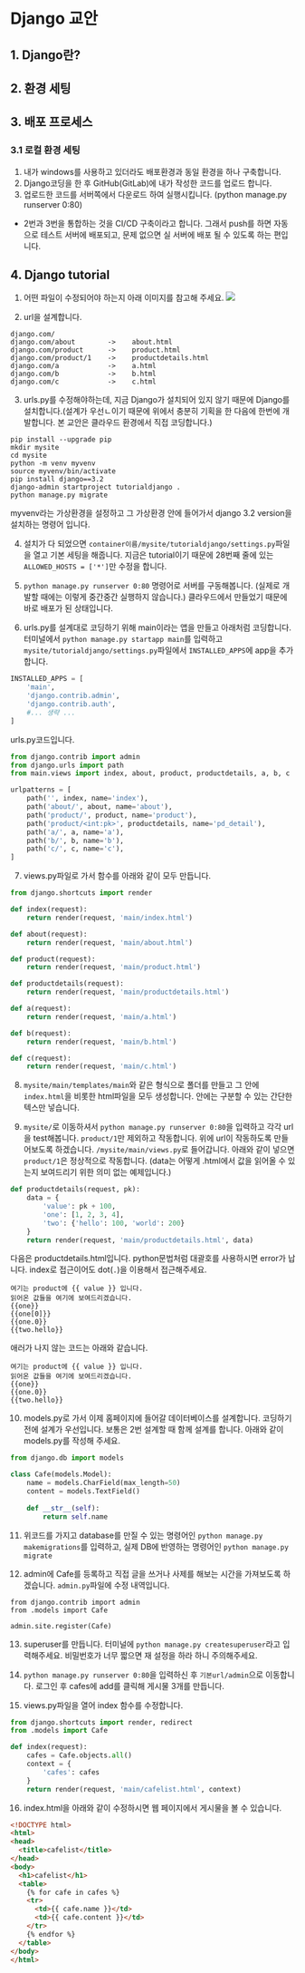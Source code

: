 # Django 교안
## 1. Django란?
## 2. 환경 세팅
## 3. 배포 프로세스
### 3.1 로컬 환경 세팅
1. 내가 windows를 사용하고 있더라도 배포환경과 동일 환경을 하나 구축합니다.
2. Django코딩을 한 후 GitHub(GitLab)에 내가 작성한 코드를 업로드 합니다.
3. 업로드한 코드를 서버쪽에서 다운로드 하여 실행시킵니다. (python manage.py runserver 0:80)
* 2번과 3번을 통합하는 것을 CI/CD 구축이라고 합니다. 그래서 push를 하면 자동으로 테스트 서버에 배포되고, 문제 없으면 실 서버에 배포 될 수 있도록 하는 편입니다.
## 4. Django tutorial
1. 어떤 파일이 수정되어야 하는지 아래 이미지를 참고해 주세요.
![](./img1.png)

2. url을 설계합니다.
```
django.com/
django.com/about        ->    about.html
django.com/product      ->    product.html
django.com/product/1    ->    productdetails.html
django.com/a            ->    a.html
django.com/b            ->    b.html
django.com/c            ->    c.html
```

3. urls.py를 수정해야하는데, 지금 Django가 설치되어 있지 않기 때문에 Django를 설치합니다.(설계가 우선ㄴ이기 때문에 위에서 충분히 기획을 한 다음에 한번에 개발합니다. 본 교안은 클라우드 환경에서 직접 코딩합니다.)
```shell
pip install --upgrade pip
mkdir mysite
cd mysite
python -m venv myvenv
source myvenv/bin/activate
pip install django==3.2
django-admin startproject tutorialdjango .
python manage.py migrate
```
myvenv라는 가상환경을 설정하고 그 가상환경 안에 들어가서 django 3.2 version을 설치하는 명령어 입니다.

4. 설치가 다 되었으면 `container이름/mysite/tutorialdjango/settings.py`파일을 열고 기본 세팅을 해줍니다. 지금은 tutorial이기 때문에 28번째 줄에 있는 `ALLOWED_HOSTS = ['*']`만 수정을 합니다.

5. `python manage.py runserver 0:80` 명령어로 서버를 구동해봅니다. (실제로 개발할 때에는 이렇게 중간중간 실행하지 않습니다.) 클라우드에서 만들었기 때문에 바로 배포가 된 상태입니다.

6. urls.py를 설계대로 코딩하기 위해 main이라는 앱을 만들고 아래처럼 코딩합니다. 터미널에서 `python manage.py startapp main`를 입력하고 `mysite/tutorialdjango/settings.py`파일에서 `INSTALLED_APPS`에 app을 추가합니다.
```python
INSTALLED_APPS = [
    'main',
    'django.contrib.admin',
    'django.contrib.auth',
    #... 생략 ...
]
```

urls.py코드입니다.
```python
from django.contrib import admin
from django.urls import path
from main.views import index, about, product, productdetails, a, b, c

urlpatterns = [
    path('', index, name='index'),
    path('about/', about, name='about'),
    path('product/', product, name='product'),
    path('product/<int:pk>', productdetails, name='pd_detail'),
    path('a/', a, name='a'),
    path('b/', b, name='b'),
    path('c/', c, name='c'),
]
```

7. views.py파일로 가서 함수를 아래와 같이 모두 만듭니다.
```python
from django.shortcuts import render

def index(request):
    return render(request, 'main/index.html')

def about(request):
    return render(request, 'main/about.html')

def product(request):
    return render(request, 'main/product.html')

def productdetails(request):
    return render(request, 'main/productdetails.html')

def a(request):
    return render(request, 'main/a.html')

def b(request):
    return render(request, 'main/b.html')

def c(request):
    return render(request, 'main/c.html')
```

8. `mysite/main/templates/main`와 같은 형식으로 폴더를 만들고 그 안에 `index.html`을 비롯한 html파일을 모두 생성합니다. 안에는 구분할 수 있는 간단한 텍스만 넣습니다.

9. `mysite/`로 이동하셔서 `python manage.py runserver 0:80`을 입력하고 각각 url을 test해봅니다. `product/1`만 제외하고 작동합니다. 위에 url이 작동하도록 만들어보도록 하겠습니다. `/mysite/main/views.py`로 들어갑니다. 아래와 같이 넣으면 `product/1`은 정상적으로 작동합니다. (data는 어떻게 .html에서 값을 읽어올 수 있는지 보여드리기 위한 의미 없는 예제입니다.)
```python
def productdetails(request, pk):
    data = {
        'value': pk + 100,
        'one': [1, 2, 3, 4],
        'two': {'hello': 100, 'world': 200}
    }
    return render(request, 'main/productdetails.html', data)
```

다음은 productdetails.html입니다. python문법처럼 대괄호를 사용하시면 error가 납니다. index로 접근이어도 dot(`.`)을 이용해서 접근해주세요.
```
여기는 product에 {{ value }} 입니다.
읽어온 값들을 여기에 보여드리겠습니다.
{{one}}
{{one[0]}}
{{one.0}}
{{two.hello}}
```

애러가 나지 않는 코드는 아래와 같습니다.
```
여기는 product에 {{ value }} 입니다.
읽어온 값들을 여기에 보여드리겠습니다.
{{one}}
{{one.0}}
{{two.hello}}
```

10. models.py로 가서 이제 홈페이지에 들어갈 데이터베이스를 설계합니다. 코딩하기 전에 설계가 우선입니다. 보통은 2번 설계할 때 함께 설계를 합니다. 아래와 같이 models.py를 작성해 주세요.
```python
from django.db import models

class Cafe(models.Model):
    name = models.CharField(max_length=50)
    content = models.TextField()
    
    def __str__(self):
        return self.name
```

11. 위코드를 가지고 database를 만질 수 있는 명령어인 `python manage.py makemigrations`를 입력하고, 실제 DB에 반영하는 명령어인 `python manage.py migrate`

12. admin에 Cafe를 등록하고 직접 글을 쓰거나 사제를 해보는 시간을 가져보도록 하겠습니다. `admin.py`파일에 수정 내역입니다.
```
from django.contrib import admin
from .models import Cafe

admin.site.register(Cafe)
```

13. superuser를 만듭니다. 터미널에 `python manage.py createsuperuser`라고 입력해주세요. 비밀번호가 너무 짧으면 재 설정을 하라 하니 주의해주세요.

14. `python manage.py runserver 0:80`을 입력하신 후 `기본url/admin`으로 이동합니다. 로그인 후 cafes에 add를 클릭해 게시물 3개를 만듭니다.

15. views.py파일을 열어 index 함수를 수정합니다.
```python
from django.shortcuts import render, redirect
from .models import Cafe

def index(request):
    cafes = Cafe.objects.all()
    context = {
        'cafes': cafes
    }
    return render(request, 'main/cafelist.html', context)
```

16. index.html을 아래와 같이 수정하시면 웹 페이지에서 게시물을 볼 수 있습니다.
```html
<!DOCTYPE html>
<html>
<head>
  <title>cafelist</title>
</head>
<body>
  <h1>cafelist</h1>
  <table>
    {% for cafe in cafes %}
    <tr>
      <td>{{ cafe.name }}</td>
      <td>{{ cafe.content }}</td>
    </tr>
    {% endfor %}
  </table>
</body>
</html>
```